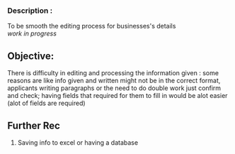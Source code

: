 
### Description : 
To be smooth the editing process for businesses's details
<br>*work in progress*</br>

## Objective:
There is difficulty in editing and processing the information given : some reasons are like info given and written might not be in the correct format, applicants writing paragraphs or the need to do double work just confirm and check;
having fields that required for them to fill in would be alot easier (alot of fields are required)

## Further Rec
1. Saving info to excel or having a database
